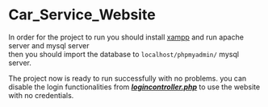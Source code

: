 # Car_Service_Website

In order for the project to run you should install [xampp](https://www.apachefriends.org/download.html "download xampp") and run apache server and mysql server <br>
then you should import the database to `localhost/phpmyadmin/` mysql server.

The project now is ready to run successfully with no problems.
you can disable the login functionalities from [___logincontroller.php___](Code/logincontroller.php) to use the website with no credentials.
